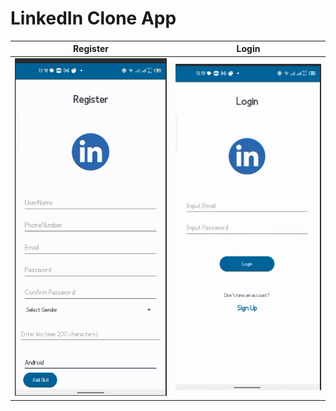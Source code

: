 # LinkedIn Clone App

| Register                              | Login                              |
| ------------------------------------- | --------------------------------- |
| ![Register](./screenshots/Register.png) | ![Login](./screenshots/Login.png) |
